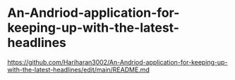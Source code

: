 # An-Andriod-application-for-keeping-up-with-the-latest-headlines

https://github.com/Hariharan3002/An-Andriod-application-for-keeping-up-with-the-latest-headlines/edit/main/README.md

